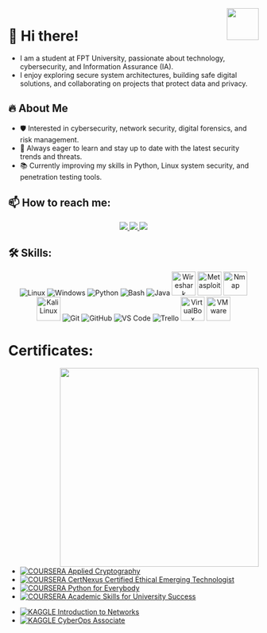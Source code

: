 <!-- <img align="left" width="400" src="https://github.githubassets.com/images/modules/profile/profile-first-repo.svg" /> -->
<img align="right" width="64" src="https://github.com/user-attachments/assets/c1377f34-4a09-4531-84aa-d1ce7adc26ae" />

<!-- <img align="right" width="64" src="https://img.icons8.com/color/48/vietnam-circular.png" /> -->

# 👋 Hi there!

- I am a student at FPT University, passionate about technology, cybersecurity, and Information Assurance (IA).
- I enjoy exploring secure system architectures, building safe digital solutions, and collaborating on projects that protect data and privacy.

## 🔥 About Me

- 🛡️ Interested in cybersecurity, network security, digital forensics, and risk management.
- 🚀 Always eager to learn and stay up to date with the latest security trends and threats.
- 📚 Currently improving my skills in Python, Linux system security, and penetration testing tools.



## 📫 How to reach me:
  <p align="center">
    <a href="https://www.facebook.com/quangcler" alt="Facebook">
      <img src="https://img.icons8.com/fluent/48/000000/facebook-new.png" target="_blank" />
    </a> 
    <a href="https://github.com/Hoka56/" alt="Github">
      <img src="https://img.icons8.com/fluent/48/000000/github.png"/>
    </a> 
    <a href="mailto:hkhang220804@gmail.com@gmail.com" alt="Email">
      <img src="https://img.icons8.com/fluent/48/000000/mailing.png"/>
    </a>
  </p>

## 🛠️ Skills:
<p align="center">
  <!-- Hệ điều hành -->
  <img src="https://img.icons8.com/color/48/000000/linux.png" alt="Linux"/>
  <img src="https://img.icons8.com/color/48/000000/windows-10.png" alt="Windows"/>
  
  <!-- Ngôn ngữ lập trình -->
  <img src="https://img.icons8.com/color/48/000000/python--v1.png" alt="Python"/>
  <img src="https://img.icons8.com/color/48/000000/bash.png" alt="Bash"/>
  <img src="https://img.icons8.com/color/48/000000/java-coffee-cup-logo.png" alt="Java"/>
  
  <!-- Công cụ bảo mật & phân tích -->
  <img src="https://logowik.com/content/uploads/images/wireshark5436.logowik.com.webp" alt="Wireshark" width="48" height="48"/>
  <img src="https://img.icons8.com/?size=48&id=PW0ChfedZvTh&format=png" alt="Metasploit" width="48" height="48"/>
  <img src="https://img.icons8.com/?size=48&id=9b5wowKIlo9d&format=png" alt="Nmap" width="48" height="48"/>
  <img src="https://img.icons8.com/?size=100&id=qBWtR72kluCU&format=png&color=000000" alt="Kali Linux" width="48" height="48"/>
  
  <!-- Quản lý mã nguồn và IDE -->
  <img src="https://img.icons8.com/color/48/000000/git.png" alt="Git"/>
  <img src="https://img.icons8.com/color/48/000000/github--v1.png" alt="GitHub"/>
  <img src="https://img.icons8.com/color/48/000000/visual-studio-code-2019.png" alt="VS Code"/>

  <!-- Công cụ hỗ trợ -->
  <img src="https://img.icons8.com/color/48/000000/trello.png" alt="Trello"/>
  <img src="https://img.icons8.com/?size=100&id=38792&format=png&color=000000" alt="VirtualBox" width="48" height="48"/>
  <img src="https://img.icons8.com/?size=100&id=ICsxwkCBZGfj&format=png&color=000000" alt="VMware" width="48" height="48"/>
</p>

# Certificates:

<img align="right" width="400" src="https://github.githubassets.com/images/modules/profile/profile-joined-github.svg">

<!-- COUSERA CRERTIFICATE -->
- [![COURSERA](https://img.shields.io/badge/-COURSERA-green) Applied Cryptography](https://www.coursera.org/account/accomplishments/specialization/certificate/MLGVGE4CC3J3)
- [![COURSERA](https://img.shields.io/badge/-COURSERA-green) CertNexus Certified Ethical Emerging Technologist](https://www.coursera.org/account/accomplishments/professional-cert/67N5UGEM1DZ9)
- [![COURSERA](https://img.shields.io/badge/-COURSERA-green) Python for Everybody](https://www.coursera.org/account/accomplishments/specialization/7LZY2R8W4KI5)
- [![COURSERA](https://img.shields.io/badge/-COURSERA-green) Academic Skills for University Success](https://www.coursera.org/account/accomplishments/specialization/KXHX97EULWUS)

<!-- CISCO NETWORKING ACADEMY CRERTIFICATE -->
- [![KAGGLE](https://img.shields.io/badge/-CISCO_NETWORKING_ACADEMY-blue) Introduction to Networks](https://www.netacad.com/certificates?issuanceId=ae9d4a29-5975-4f03-a84d-1c9b9385decb)
- [![KAGGLE](https://img.shields.io/badge/-CISCO_NETWORKING_ACADEMY-blue) CyberOps Associate](https://www.netacad.com/certificates?issuanceId=e8d8cb09-da3e-4b27-8a3e-9607077502d5)
